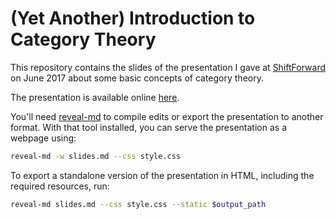 # (Yet Another) Introduction to Category Theory

This repository contains the slides of the presentation I gave at [ShiftForward](https://www.shiftforward.eu) on June 2017 about some basic concepts of category theory.

The presentation is available online [here](https://ruippeixotog.github.io/intro-to-category-theory).

You'll need [reveal-md](https://github.com/webpro/reveal-md) to compile edits or export the presentation to another format. With that tool installed, you can serve the presentation as a webpage using:

```bash
reveal-md -w slides.md --css style.css
```

To export a standalone version of the presentation in HTML, including the required resources, run:

```bash
reveal-md slides.md --css style.css --static $output_path
```
